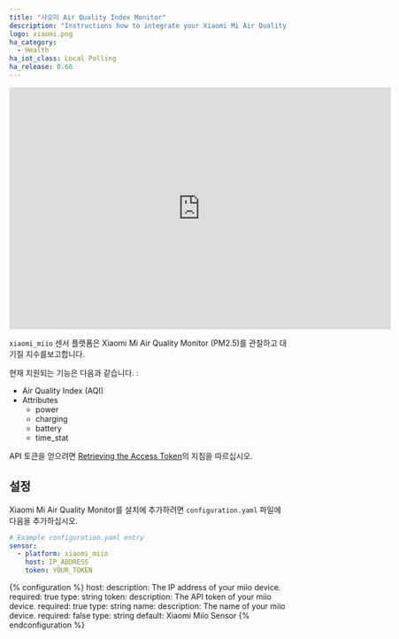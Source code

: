 ```yaml
---
title: "샤오미 Air Quality Index Monitor"
description: "Instructions how to integrate your Xiaomi Mi Air Quality Index Monitor within Home Assistant."
logo: xiaomi.png
ha_category:
  - Health
ha_iot_class: Local Polling
ha_release: 0.66
---
```


<div class='videoWrapper'>
<iframe width="690" height="437" src="https://www.youtube.com/embed/BcYLcdWRBCo" frameborder="0" allow="accelerometer; autoplay; encrypted-media; gyroscope; picture-in-picture" allowfullscreen></iframe>
</div>

`xiaomi_miio` 센서 플랫폼은 Xiaomi Mi Air Quality Monitor (PM2.5)를 관찰하고 대기질 지수를보고합니다.

현재 지원되는 기능은 다음과 같습니다. : 

- Air Quality Index (AQI)
- Attributes
  - power
  - charging
  - battery
  - time_stat

API 토큰을 얻으려면 [Retrieving the Access Token](/integrations/vacuum.xiaomi_miio/#retrieving-the-access-token)의 지침을 따르십시오.

## 설정

Xiaomi Mi Air Quality Monitor를 설치에 추가하려면 `configuration.yaml` 파일에 다음을 추가하십시오.

```yaml
# Example configuration.yaml entry
sensor:
  - platform: xiaomi_miio
    host: IP_ADDRESS
    token: YOUR_TOKEN
```

{% configuration %}
host:
  description: The IP address of your miio device.
  required: true
  type: string
token:
  description: The API token of your miio device.
  required: true
  type: string
name:
  description: The name of your miio device.
  required: false
  type: string
  default: Xiaomi Miio Sensor
{% endconfiguration %}
